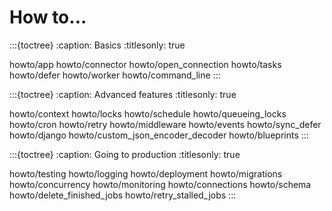 # How to...

:::{toctree}
:caption: Basics
:titlesonly: true

howto/app
howto/connector
howto/open_connection
howto/tasks
howto/defer
howto/worker
howto/command_line
:::

:::{toctree}
:caption: Advanced features
:titlesonly: true

howto/context
howto/locks
howto/schedule
howto/queueing_locks
howto/cron
howto/retry
howto/middleware
howto/events
howto/sync_defer
howto/django
howto/custom_json_encoder_decoder
howto/blueprints
:::

:::{toctree}
:caption: Going to production
:titlesonly: true

howto/testing
howto/logging
howto/deployment
howto/migrations
howto/concurrency
howto/monitoring
howto/connections
howto/schema
howto/delete_finished_jobs
howto/retry_stalled_jobs
:::
